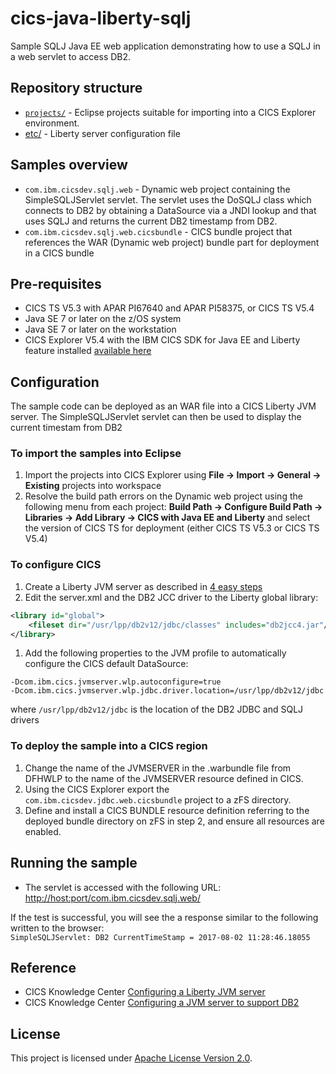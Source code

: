 cics-java-liberty-sqlj
=====================

Sample SQLJ Java EE web application demonstrating how to use a SQLJ in a web servlet to access DB2.



## Repository structure

* [`projects/`](projects) - Eclipse projects suitable for importing into a CICS Explorer environment.
* [etc/](etc) - Liberty server configuration file

## Samples overview

* `com.ibm.cicsdev.sqlj.web` - Dynamic web project containing the SimpleSQLJServlet servlet.  The servlet uses the DoSQLJ class which connects to 
DB2 by obtaining a DataSource via a JNDI lookup and that uses SQLJ and returns the current DB2 timestamp from DB2.
* `com.ibm.cicsdev.sqlj.web.cicsbundle` - CICS bundle project that references the WAR (Dynamic web project) bundle part for deployment in a CICS bundle

## Pre-requisites
* CICS TS V5.3 with APAR PI67640 and APAR PI58375, or CICS TS V5.4
* Java SE 7 or later on the z/OS system
* Java SE 7 or later on the workstation
* CICS Explorer V5.4 with the IBM CICS SDK for Java EE and Liberty feature installed [available here](https://developer.ibm.com/mainframe/products/downloads)

## Configuration
The sample code can be deployed as an WAR file into a CICS Liberty JVM server. The SimpleSQLJServlet servlet can then be used to display the current timestam from DB2

### To import the samples into Eclipse
1. Import the projects into CICS Explorer using **File -> Import -> General -> Existing** projects into workspace
1. Resolve the build path errors on the Dynamic web project using the following menu from each project: **Build Path -> Configure Build Path -> Libraries -> Add Library -> CICS with Java EE and Liberty** and select the version of CICS TS for deployment (either CICS TS V5.3 or CICS TS V5.4)

### To configure CICS
1. Create a Liberty JVM server as described in [4 easy steps](https://developer.ibm.com/cics/2015/06/04/starting-a-cics-liberty-jvm-server-in-4-easy-steps/)
1. Edit the server.xml and the DB2 JCC driver to the Liberty global library:
```xml
<library id="global">
    <fileset dir="/usr/lpp/db2v12/jdbc/classes" includes="db2jcc4.jar"/>
</library>
```

1. Add the following properties to the JVM profile to automatically configure the CICS default DataSource:
 ```
-Dcom.ibm.cics.jvmserver.wlp.autoconfigure=true
-Dcom.ibm.cics.jvmserver.wlp.jdbc.driver.location=/usr/lpp/db2v12/jdbc
```
where  ```/usr/lpp/db2v12/jdbc``` is the location of the DB2 JDBC and SQLJ drivers


### To deploy the sample into a CICS region 
1. Change the name of the JVMSERVER in the .warbundle file from DFHWLP to the name of the JVMSERVER resource defined in CICS. 
1. Using the CICS Explorer export the ```com.ibm.cicsdev.jdbc.web.cicsbundle``` project to a zFS directory. 
1. Define and install a CICS BUNDLE resource definition referring to the deployed bundle directory on zFS in step 2, and ensure all resources are enabled. 

## Running the sample
* The servlet is accessed with the following URL:
[http://host:port/com.ibm.cicsdev.sqlj.web/](http://host:port/com.ibm.cicsdev.sqlj.web/)  

If the test is successful, you will see the a response similar to the following written to the browser:  
`SimpleSQLJServlet: DB2 CurrentTimeStamp = 2017-08-02 11:28:46.18055`

## Reference
*  CICS Knowledge Center [Configuring a Liberty JVM server](https://www.ibm.com/support/knowledgecenter/SSGMCP_5.4.0/configuring/java/config_jvmserver_liberty.html)
*  CICS Knowledge Center [Configuring a JVM server to support DB2](https://www.ibm.com/support/knowledgecenter/en/SSGMCP_5.4.0/applications/developing/database/dfhtk4b.html)

## License
This project is licensed under [Apache License Version 2.0](LICENSE).
